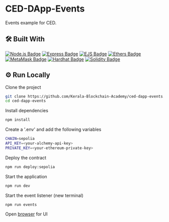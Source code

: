 # CED-DApp-Events

Events example for CED.

## 🛠 Built With

[![Node.js Badge](https://img.shields.io/badge/Node.js-393?logo=nodedotjs&logoColor=fff&style=for-the-badge)](https://nodejs.org/en/)
[![Express Badge](https://img.shields.io/badge/Express-000?logo=express&logoColor=fff&style=for-the-badge)](https://expressjs.com/)
[![EJS Badge](https://img.shields.io/badge/EJS-B4CA65?logo=ejs&logoColor=fff&style=for-the-badge)](https://ejs.co/)
[![Ethers Badge](https://img.shields.io/badge/Ethers-3C3C3D?logo=ethereum&logoColor=fff&style=for-the-badge)](https://docs.ethers.org/v6/)
[![MetaMask Badge](https://img.shields.io/badge/MetaMask-3C3C3D?logo=ethereum&logoColor=fff&style=for-the-badge)](https://metamask.io/)
[![Hardhat Badge](https://img.shields.io/badge/Hardhat-3C3C3D?logo=ethereum&logoColor=fff&style=for-the-badge)](https://hardhat.org/)
[![Solidity Badge](https://img.shields.io/badge/Solidity-363636?logo=solidity&logoColor=fff&style=for-the-badge)](https://soliditylang.org/)

## ⚙️ Run Locally

Clone the project

```bash
git clone https://github.com/Kerala-Blockchain-Academy/ced-dapp-events.git
cd ced-dapp-events
```

Install dependencies

```bash
npm install
```

Create a '.env' and add the following variables

```bash
CHAIN=sepolia
API_KEY=<your-alchemy-api-key>
PRIVATE_KEY=<your-ethereum-private-key>
```

Deploy the contract

```bash
npm run deploy:sepolia
```

Start the application

```bash
npm run dev
```

Start the event listener (new terminal)

```bash
npm run events
```

Open [browser](http://127.0.0.1:8080) for UI
